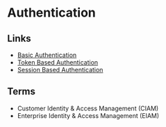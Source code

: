 # Authentication

## Links

- [Basic Authentication](https://roadmap.sh/guides/basic-authentication)
- [Token Based Authentication](https://roadmap.sh/guides/token-authentication)
- [Session Based Authentication](https://roadmap.sh/guides/session-authentication)

## Terms

- Customer Identity & Access Management (CIAM)
- Enterprise Identity & Access Management (EIAM)
